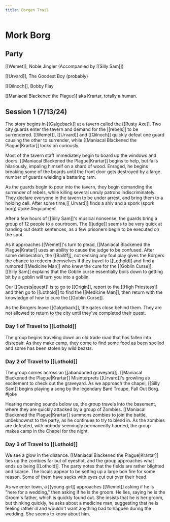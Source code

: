 ```yaml
---
title: Borgen Trail
---
```

# Mork Borg
## Party
[[Wemet]], Noble Jingler (Accompanied by [[Silly Sam]])

[[Urvard]], The Goodest Boy (probably)

[[Qilnoch]], Bobby Flay 

[[Maniacal Blackened the Plague]] aka Krartar, totally a human.

## Session 1 (7/13/24)

The story begins in [[Galgeback]] at a tavern called the [[Rusty Axe]]. Two city guards enter the tavern and demand for the [[rebels]] to be surrendered. [[Wemet]], [[Urvard]] and [[Qilnoch]] quickly defeat one guard causing the other to surrender, while [[Maniacal Blackened the Plague|Krartar]] looks on curiously. 

Most of the tavern staff immediately begin to board up the windows and doors. [[Maniacal Blackened the Plague|Krartar]] begins to help, but fails hilariously, impaling himself on a shard of wood. Enraged, he begins breaking some of the boards until the front door gets destroyed by a large number of guards wielding a battering ram. 

As the guards begin to pour into the tavern, they begin demanding the surrender of rebels, while killing several unruly patrons indiscriminately. They declare everyone in the tavern to be under arrest, and bring them to a holding cell. After some time,[[ Urvard]] finds a shiv and a spork (spork borg) #joke #equipment

After a few hours of [[Silly Sam]]'s musical nonsense, the guards bring a group of 12 people to a courtroom. The [[judge]] seems to be very quick at handing out death sentences, as a few prisoners begin to be executed on the spot. 

As it approaches [[Wemet]]'s turn to plead, [[Maniacal Blackened the Plague|Kratar]] uses an ability to cause the judge to be confused.  After some deliberation, the [[Bailiff]], not sensing any foul play gives the Borgers the chance to redeem themselves if they travel to [[Lothold]] and find a rumored [[Medicine Man]] who knew the cure for the [[Goblin Curse]]. [[Silly Sam]] explains that the Goblin curse essentially boils down to getting bit by a goblin will turn you into a goblin.

Our [[Quests|quest]] is to go to [[Origin]], report to the [[High Priestess]] and then go to [[Lothold]] to find the [[Medicine Man]], then return with the knowledge of how to cure the [[Goblin Curse]]. 

As the Borgers leave [[Galgeback]], the gates close behind them. They are not allowed to return to the city until they've completed their quest.

### Day 1 of Travel to [[Lothold]]

The group begins traveling down an old trade road that has fallen into disrepair. As they make camp, they come to find some food as been spoiled and some has been stolen by wild beasts.

### Day 2 of Travel to [[Lothold]]

The group comes across an [[abandoned graveyard]]. [[Maniacal Blackened the Plague|Krartar]] Misinterprets [[Urvard]]'s growling as excitement to check out the graveyard. As we approach the chapel, [[Silly Sam]] begins playing a song by the legendary Bard Troupe, Fall Out Borg. #joke 

Hearing moaning sounds below us, the group travels into the basement, where they are quickly attacked by a group of Zombies. [[Maniacal Blackened the Plague|Krartar]] summons zombies to join the battle, unbeknownst to the party, as he continues to try to blend in. As the zombies are defeated, with nobody seemingly permanently harmed, the group makes camp in the Chapel for the night.

### Day 3 of Travel to [[Lothold]]

We see a glow in the distance. [[Maniacal Blackened the Plague|Krartar]] ties up the zombies far out of eyeshot, and the group approaches what ends up being [[Lothold]]. The party notes that the fields are rather blighted and scarce. The locals appear to be setting up a large bon fire for some reason. Some of them have sacks with eyes cut out over their head. 

As we enter town, a [[young girl]] approaches [[Wemet]] asking if he is "here for a wedding," then asking if he is the groom. He lies, saying he is the Groom's father, which is quickly found out. She insists that he is her groom, but thinking quickly, he asks about a medicine man, suggesting that he is feeling rather ill and wouldn't want anything bad to happen during the wedding. She seems to know about him.
